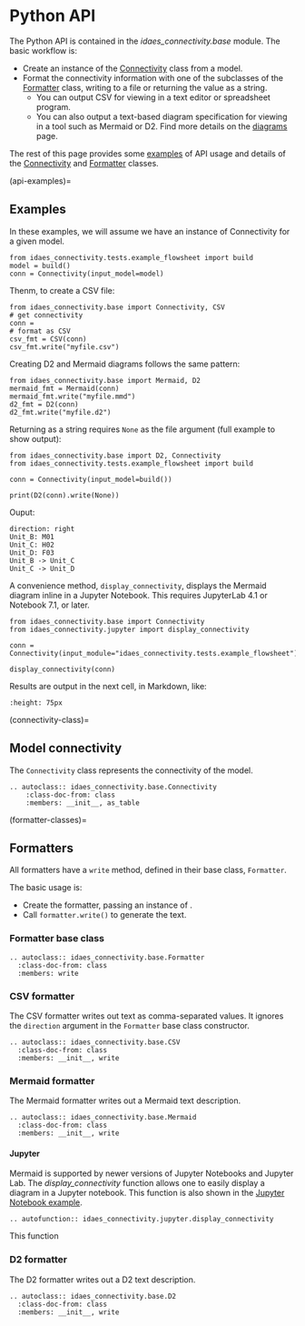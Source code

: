 # Python API

The Python API is contained in the *idaes_connectivity.base* module.
The basic workflow is:
* Create an instance of the [Connectivity](connectivity-class) class from a model.
* Format the connectivity information with one of the subclasses of the [Formatter](formatter-classes) class, writing to a file
or returning the value as a string.
  - You can output CSV for viewing in a text editor or spreadsheet program.
  - You can also output a text-based diagram specification for viewing in a tool such as Mermaid or D2. Find more details on the [diagrams](diagrams.md) page.

The rest of this page provides some [examples](api-examples) of API usage and details of the [Connectivity](connectivity-class) and [Formatter](formatter-classes) classes.

(api-examples)=
## Examples

In these examples, we will assume we have an instance of Connectivity for a given model. 
```
from idaes_connectivity.tests.example_flowsheet import build
model = build()
conn = Connectivity(input_model=model)
```

Thenm, to create a CSV file:
```
from idaes_connectivity.base import Connectivity, CSV
# get connectivity
conn = 
# format as CSV
csv_fmt = CSV(conn)
csv_fmt.write("myfile.csv")
```

Creating D2 and Mermaid diagrams follows the same pattern:
```
from idaes_connectivity.base import Mermaid, D2
mermaid_fmt = Mermaid(conn)
mermaid_fmt.write("myfile.mmd")
d2_fmt = D2(conn)
d2_fmt.write("myfile.d2")
```

Returning as a string requires `None` as the file argument (full example to show output):
```
from idaes_connectivity.base import D2, Connectivity
from idaes_connectivity.tests.example_flowsheet import build

conn = Connectivity(input_model=build())

print(D2(conn).write(None))
```
Ouput:
```
direction: right
Unit_B: M01
Unit_C: H02
Unit_D: F03
Unit_B -> Unit_C
Unit_C -> Unit_D
```

A convenience method, `display_connectivity`, displays the Mermaid diagram inline in a Jupyter Notebook. 
This requires JupyterLab 4.1 or Notebook 7.1, or later.
```
from idaes_connectivity.base import Connectivity
from idaes_connectivity.jupyter import display_connectivity

conn = Connectivity(input_module="idaes_connectivity.tests.example_flowsheet")

display_connectivity(conn)
```
Results are output in the next cell, in Markdown, like:
```{image} ex.svg
:height: 75px
```


(connectivity-class)=
## Model connectivity
The `Connectivity` class represents the connectivity of the model.

```{eval-rst}
.. autoclass:: idaes_connectivity.base.Connectivity
    :class-doc-from: class
    :members: __init__, as_table
```

(formatter-classes)=
## Formatters

All formatters have a `write` method, defined in their base class, `Formatter`.

The basic usage is:
* Create the formatter, passing an instance of [](connectivity-class).
* Call `formatter.write()` to generate the text.

### Formatter base class

```{eval-rst}
.. autoclass:: idaes_connectivity.base.Formatter
  :class-doc-from: class
  :members: write
```

### CSV formatter

The CSV formatter writes out text as comma-separated values.
It ignores the `direction` argument in the `Formatter` base class constructor.

```{eval-rst}
.. autoclass:: idaes_connectivity.base.CSV
  :class-doc-from: class
  :members: __init__, write
```

### Mermaid formatter

The Mermaid formatter writes out a Mermaid text description.

```{eval-rst}
.. autoclass:: idaes_connectivity.base.Mermaid
  :class-doc-from: class
  :members: __init__, write
```

#### Jupyter

Mermaid is supported by newer versions of Jupyter Notebooks and Jupyter Lab.
The *display_connectivity* function allows one to easily display a diagram in a Jupyter notebook.
This function is also shown in the [Jupyter Notebook example](./example.md).

```{eval-rst}
.. autofunction:: idaes_connectivity.jupyter.display_connectivity
```

This function

### D2 formatter

The D2 formatter writes out a D2 text description.

```{eval-rst}
.. autoclass:: idaes_connectivity.base.D2
  :class-doc-from: class
  :members: __init__, write
```

